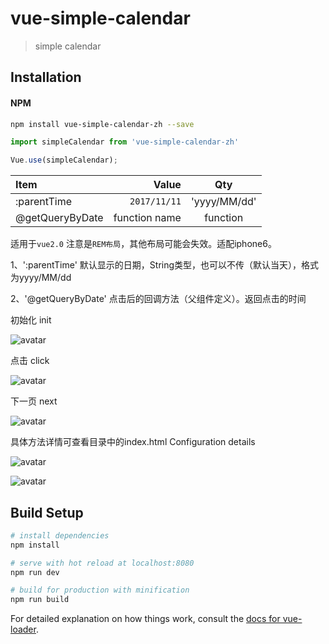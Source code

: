 # vue-simple-calendar

> simple calendar

## Installation

#### NPM
```bash
npm install vue-simple-calendar-zh --save
```

```javascript
import simpleCalendar from 'vue-simple-calendar-zh'

Vue.use(simpleCalendar);
```

| Item      |    Value | Qty  |
| :-------- | --------:| :--: |
|:parentTime|`2017/11/11`|'yyyy/MM/dd'|
|@getQueryByDate|function name|function|

适用于`vue2.0` 注意是`REM布局`，其他布局可能会失效。适配iphone6。

1、':parentTime'      默认显示的日期，String类型，也可以不传（默认当天），格式为yyyy/MM/dd

2、'@getQueryByDate'  点击后的回调方法（父组件定义）。返回点击的时间

初始化 init

![avatar](http://olrrovutt.bkt.clouddn.com/20171115162646.jpg)

点击 click

![avatar](http://olrrovutt.bkt.clouddn.com/20171115162733.jpg)

下一页 next

![avatar](http://olrrovutt.bkt.clouddn.com/20171115163216.jpg)

具体方法详情可查看目录中的index.html Configuration details

![avatar](http://olrrovutt.bkt.clouddn.com/20171117141942.jpg)

![avatar](http://olrrovutt.bkt.clouddn.com/20171116162212.jpg)

## Build Setup

``` bash
# install dependencies
npm install

# serve with hot reload at localhost:8080
npm run dev

# build for production with minification
npm run build
```

For detailed explanation on how things work, consult the [docs for vue-loader](http://vuejs.github.io/vue-loader).
